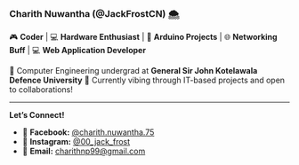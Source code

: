 ### Charith Nuwantha (@JackFrostCN) 🌨️

🎮 **Coder** | 💻 **Hardware Enthusiast** | 🤖 **Arduino Projects** | 🌐 **Networking Buff** | 💻 **Web Application Developer**

🚀 Computer Engineering undergrad at **General Sir John Kotelawala Defence University**
👾 Currently vibing through IT-based projects and open to collaborations!

---

**Let’s Connect!**

* 📱 **Facebook:** [@charith.nuwantha.75](https://www.facebook.com/charith.nuwantha.75)
* 📸 **Instagram:** [@00\_jack\_frost](https://www.instagram.com/00_jack_frost)
* 📧 **Email:** [charithnp99@gmail.com](mailto:charithnp99@gmail.com)

